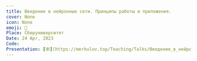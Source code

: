 ```yaml
---
title: Введение в нейронные сети. Принципы работы и приложения.
cover: None
icon: None
emoji: 🧠
Place: Сберуниверситет
Date: 24 Apr, 2023
Code: 
Presentation: [🕸](https://merkulov.top/Teaching/Talks/Введение_в_нейронные_сети._Принципы_работы_и_приложения./Введение_в_неиронные_сети_ДМ.pdf)
---
```


